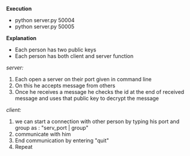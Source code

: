 **Execution**

* python server.py 50004
* python server.py 50005

**Explanation**

- Each person has two public keys
- Each person has both client and server function

*server:*

1. Each open a server on their port given in command line 
2. On this he accepts message from others
3. Once he receives a message he checks the id at the end of received message and uses that public key to decrypt the message

*client:*

1. we can start a connection with other person by typing his port and group as : "serv_port | group"
2. communicate with him
3. End communication by entering "quit"
4. Repeat



